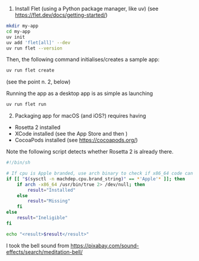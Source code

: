 1. Install Flet (using a Python package manager, like uv)
(see https://flet.dev/docs/getting-started/)

```bash
mkdir my-app
cd my-app
uv init
uv add 'flet[all]' --dev
uv run flet --version
```

Then, the following command initialises/creates a sample app:

```bash
uv run flet create
```

(see the point n. 2, below)

Running the app as a desktop app is as simple as launching

```bash
uv run flet run
```



2. Packaging app for macOS (and iOS?) requires having
- Rosetta 2 installed
- XCode installed (see the App Store and then )
- CocoaPods installed (see https://cocoapods.org/)

Note the following script detects whether Rosetta 2 is already there.

```bash
#!/bin/sh

# If cpu is Apple branded, use arch binary to check if x86_64 code can run
if [[ "$(sysctl -n machdep.cpu.brand_string)" == *'Apple'* ]]; then
    if arch -x86_64 /usr/bin/true 2> /dev/null; then
        result="Installed"
    else
        result="Missing"
    fi
else
    result="Ineligible"
fi

echo "<result>$result</result>"
```


I took the bell sound from https://pixabay.com/sound-effects/search/meditation-bell/





